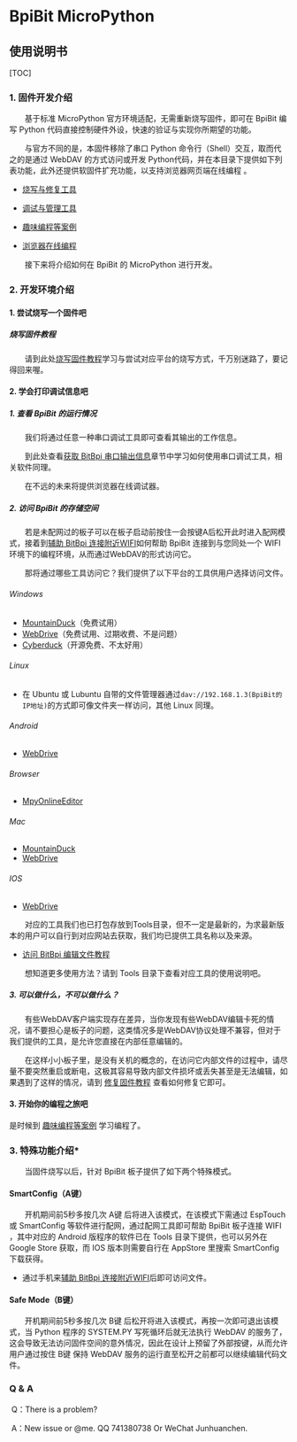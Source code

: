 # **BpiBit MicroPython**

## **使用说明书**

[TOC]

### 1. 固件开发介绍

&emsp;&emsp;基于标准 MicroPython 官方环境适配，无需重新烧写固件，即可在 BpiBit 编写 Python 代码直接控制硬件外设，快速的验证与实现你所期望的功能。

&emsp;&emsp;与官方不同的是，本固件移除了串口 Python 命令行（Shell）交互，取而代之的是通过 WebDAV 的方式访问或开发 Python代码，并在本目录下提供如下列表功能，此外还提供软固件扩充功能，以支持浏览器网页端在线编程 。

- [烧写与修复工具](https://github.com/junhuanchen/BPI-BIT-MpyDevelop/tree/master/HowToFlash)

- [调试与管理工具](https://github.com/junhuanchen/BPI-BIT-MpyDevelop/tree/master/Tools)

- [趣味编程等案例](https://github.com/junhuanchen/BPI-BIT-MpyDevelop/tree/master/Code)

- [浏览器在线编程](https://github.com/junhuanchen/BPI-BIT-MpyOnlineEditor)

&emsp;&emsp;接下来将介绍如何在 BpiBit 的 MicroPython 进行开发。

### 2. 开发环境介绍

#### 1. 尝试烧写一个固件吧

##### 烧写固件教程

&emsp;&emsp;请到此处[烧写固件教程](https://github.com/junhuanchen/BPI-BIT-MpyDevelop/tree/master/HowToFlash)学习与尝试对应平台的烧写方式，千万别迷路了，要记得回来喔。

#### 2. 学会打印调试信息吧

##### 1. 查看 BpiBit 的运行情况
		
&emsp;&emsp;我们将通过任意一种串口调试工具即可查看其输出的工作信息。

&emsp;&emsp;到此处查看[获取 BitBpi 串口输出信息](https://github.com/junhuanchen/BPI-BIT-MpyDevelop/tree/master/Tools#1-获取-bitbpi-串口输出信息)章节中学习如何使用串口调试工具，相关软件同理。

&emsp;&emsp;在不远的未来将提供浏览器在线调试器。

##### 2. 访问 BpiBit 的存储空间

&emsp;&emsp;若是未配网过的板子可以在板子启动前按住一会按键A后松开此时进入配网模式，接着到[辅助 BitBpi 连接附近WIFI](https://github.com/junhuanchen/BPI-BIT-MpyDevelop/tree/master/Tools#辅助-BitBpi-连接附近WIFI)如何帮助 BpiBit 连接到与您同处一个 WIFI 环境下的编程环境，从而通过WebDAV的形式访问它。

&emsp;&emsp;那将通过哪些工具访问它？我们提供了以下平台的工具供用户选择访问文件。

###### Windows

- [MountainDuck](https://github.com/junhuanchen/BPI-BIT-MpyDevelop/blob/master/Tools/MountainDuck.zip)（免费试用）
- [WebDrive](https://github.com/junhuanchen/BPI-BIT-MpyDevelop/blob/master/Tools/WebDrive.zip)（免费试用、过期收费、不是问题）
- [Cyberduck](https://cyberduck.io/)（开源免费、不太好用）

###### Linux

- 在 Ubuntu 或 Lubuntu 自带的文件管理器通过`dav://192.168.1.3(BpiBit的IP地址)`的方式即可像文件夹一样访问，其他 Linux 同理。

###### Android

- [WebDrive](https://github.com/junhuanchen/BPI-BIT-MpyDevelop/blob/master/Tools/WebDrive.apk)
	
###### Browser

- [MpyOnlineEditor](https://github.com/junhuanchen/BPI-BIT-MpyOnlineEditor)

###### Mac

- [MountainDuck](https://mountainduck.io/)
- [WebDrive](https://webdrive.com/download/)

###### IOS
- [WebDrive](https://itunes.apple.com/us/app/webdrive/id618167572)

&emsp;&emsp;对应的工具我们也已打包存放到Tools目录，但不一定是最新的，为求最新版本的用户可以自行到对应网站去获取，我们均已提供工具名称以及来源。 

- [访问 BitBpi 编辑文件教程](https://github.com/junhuanchen/BPI-BIT-MpyDevelop/tree/master/Tools#3-访问-bitbpi-编辑文件教程)

&emsp;&emsp;想知道更多使用方法？请到 Tools 目录下查看对应工具的使用说明吧。

##### 3. 可以做什么，不可以做什么？

&emsp;&emsp;有些WebDAV客户端实现存在差异，当你发现有些WebDAV编辑卡死的情况，请不要担心是板子的问题，这类情况多是WebDAV协议处理不兼容，但对于我们提供的工具，是允许您直接在内部任意编辑的。

&emsp;&emsp;在这样小小板子里，是没有关机的概念的，在访问它内部文件的过程中，请尽量不要突然重启或断电，这极其容易导致内部文件损坏或丢失甚至是无法编辑，如果遇到了这样的情况，请到 [修复固件教程](https://github.com/junhuanchen/BPI-BIT-MpyDevelop/tree/master/HowToFlash#出现问题) 查看如何修复它即可。


#### 3. 开始你的编程之旅吧

是时候到 [趣味编程等案例](https://github.com/junhuanchen/BPI-BIT-MpyDevelop/tree/master/Code) 学习编程了。

### 3. 特殊功能介绍*

&emsp;&emsp;当固件烧写以后，针对 BpiBit 板子提供了如下两个特殊模式。

#### SmartConfig（A键）

&emsp;&emsp;开机期间前5秒多按几次 A键 后将进入该模式，在该模式下需通过 EspTouch 或 SmartConfig 等软件进行配网，通过配网工具即可帮助 BpiBit 板子连接 WIFI ，其中对应的 Android 版程序的软件已在 Tools 目录下提供，也可以另外在 Google Store 获取，而 IOS 版本则需要自行在 AppStore 里搜索 SmartConfig 下载获得。

- 通过手机来[辅助 BitBpi 连接附近WIFI](https://github.com/junhuanchen/BPI-BIT-MpyDevelop/tree/master/Tools#辅助-BitBpi-连接附近WIFI)后即可访问文件。

#### Safe Mode（B键）

&emsp;&emsp;开机期间前5秒多按几次 B键 后松开将进入该模式，再按一次即可退出该模式，当 Python 程序的 SYSTEM.PY 写死循环后就无法执行 WebDAV 的服务了，这会导致无法访问固件空间的意外情况，因此在设计上预留了外部按键，从而允许用户通过按住 B键 保持 WebDAV 服务的运行直至松开之前都可以继续编辑代码文件。

### Q & A

​	Q：There is a problem?

​	A：New issue or @me. QQ 741380738 Or WeChat Junhuanchen.
